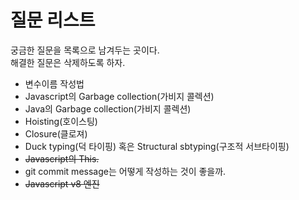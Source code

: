 질문 리스트
===
궁금한 질문을 목록으로 남겨두는 곳이다.<br />
해결한 질문은 삭제하도록 하자.<br />

* 변수이름 작성법
* Javascript의 Garbage collection(가비지 콜렉션)
* Java의 Garbage collection(가비지 콜렉션)
* Hoisting(호이스팅)
* Closure(클로져)
* Duck typing(덕 타이핑) 혹은 Structural sbtyping(구조적 서브타이핑)
* ~~Javascript의 This.~~
* git commit message는 어떻게 작성하는 것이 좋을까.
* ~~Javascript v8 엔진~~